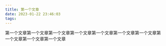 ```yaml
---
title: 第一个文章
date: 2023-01-22 23:46:03
tags:
---
```

第一个文章第一个文章第一个文章第一个文章第一个文章第一个文章第一个文章第一个文章第一个文章第一个文章